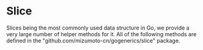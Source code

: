 # Slice

Slices being the most commonly used data structure in Go, we provide a very large number of helper methods for it. All of the following methods are defined in the "github.com/mizumoto-cn/gogenerics/slice" package.